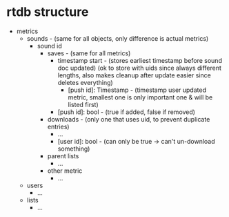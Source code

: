 # rtdb structure
- metrics
  - sounds - (same for all objects, only difference is actual metrics)
    - sound id
      - saves - (same for all metrics)
        - timestamp start - (stores earliest timestamp before sound doc updated) (ok to store with uids since always different lengths, also makes cleanup after update easier since deletes everything)
          - [push id]: Timestamp - (timestamp user updated metric, smallest one is only important one & will be listed first)
        - [push id]: bool - (true if added, false if removed)
      - downloads - (only one that uses uid, to prevent duplicate entries)
        - ...
        - [user id]: bool - (can only be true -> can't un-download something)
      - parent lists
        - ...
      - other metric
        - ...
  - users
    - ...
  - lists
    - ...